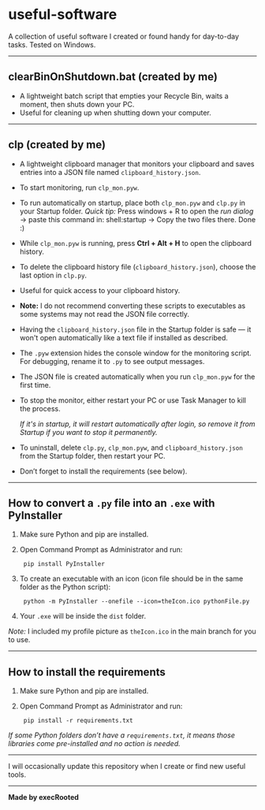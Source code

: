 # useful-software

A collection of useful software I created or found handy for day-to-day tasks. Tested on Windows.

---

## clearBinOnShutdown.bat (created by me)

- A lightweight batch script that empties your Recycle Bin, waits a moment, then shuts down your PC.
- Useful for cleaning up when shutting down your computer.

---

## clp (created by me)

- A lightweight clipboard manager that monitors your clipboard and saves entries into a JSON file named `clipboard_history.json`.
 
- To start monitoring, run `clp_mon.pyw`.
  
- To run automatically on startup, place both `clp_mon.pyw` and `clp.py` in your Startup folder.
  *Quick tip:* Press windows + R to open the *run dialog* → paste this command in: shell:startup → Copy the two files there. Done :)
  
- While `clp_mon.pyw` is running, press **Ctrl + Alt + H** to open the clipboard history.
  
- To delete the clipboard history file (`clipboard_history.json`), choose the last option in `clp.py`.
  
- Useful for quick access to your clipboard history.
  
- **Note:** I do not recommend converting these scripts to executables as some systems may not read the JSON file correctly.
  
- Having the `clipboard_history.json` file in the Startup folder is safe — it won't open automatically like a text file if installed as described.
  
- The `.pyw` extension hides the console window for the monitoring script. For debugging, rename it to `.py` to see output messages.
  
- The JSON file is created automatically when you run `clp_mon.pyw` for the first time.
  
- To stop the monitor, either restart your PC or use Task Manager to kill the process.
  
  *If it's in startup, it will restart automatically after login, so remove it from Startup if you want to stop it permanently.*
 
- To uninstall, delete `clp.py`, `clp_mon.pyw`, and `clipboard_history.json` from the Startup folder, then restart your PC.
  
- Don’t forget to install the requirements (see below).

---

## How to convert a `.py` file into an `.exe` with PyInstaller

1. Make sure Python and pip are installed.
2. Open Command Prompt as Administrator and run:

        pip install PyInstaller

3. To create an executable with an icon (icon file should be in the same folder as the Python script):

        python -m PyInstaller --onefile --icon=theIcon.ico pythonFile.py

4. Your `.exe` will be inside the `dist` folder.

*Note:* I included my profile picture as `theIcon.ico` in the main branch for you to use.

---

## How to install the requirements

1. Make sure Python and pip are installed.
2. Open Command Prompt as Administrator and run:

        pip install -r requirements.txt

*If some Python folders don’t have a `requirements.txt`, it means those libraries come pre-installed and no action is needed.*

---

I will occasionally update this repository when I create or find new useful tools.

---

**Made by execRooted**
